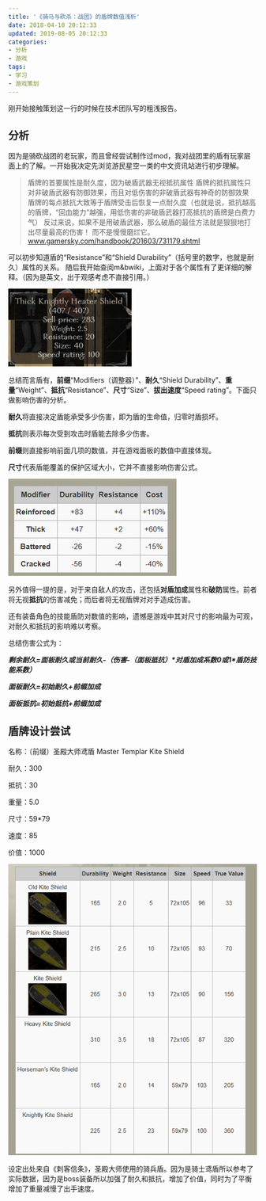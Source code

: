 ```yaml
---
title: '《骑马与砍杀：战团》的盾牌数值浅析'
date: 2018-04-10 20:12:33
updated: 2019-08-05 20:12:33
categories:
- 分析
- 游戏
tags:
- 学习
- 游戏策划
---
```


刚开始接触策划这一行的时候在技术团队写的粗浅报告。

<!--more-->
## 分析

因为是骑砍战团的老玩家，而且曾经尝试制作过mod，我对战团里的盾有玩家层面上的了解。一开始我决定先浏览游民星空一类的中文资讯站进行初步理解。

>盾牌的首要属性是耐久度，因为破盾武器无视抵抗属性
>盾牌的抵抗属性只对非破盾武器有防御效果，而且对低伤害的非破盾武器有神奇的防御效果
>盾牌的每点抵抗大致等于盾牌受击后恢复一点耐久度（也就是说，抵抗越高的盾牌，“回血能力”越强，用低伤害的非破盾武器打高抵抗的盾牌是白费力气）
>反过来说，如果不是用破盾武器，那么破盾的最佳方法就是狠狠地打出尽量最高的伤害！ 而不是慢慢磨烂它。
>www.gamersky.com/handbook/201603/731179.shtml

可以初步知道盾的“Resistance”和“Shield Durability”（括号里的数字，也就是耐久）属性的关系。
随后我开始查阅m&bwiki，上面对于各个属性有了更详细的解释。（因为是英文，出于观感考虑不直接引用。）

![盾数据](骑砍盾牌分析\01.png)

总结而言盾有，**前缀**“Modifiers（调整器）”、**耐久**“Shield Durability”、**重量**“Weight”、**抵抗**“Resistance”、**尺寸**“Size”、**拔出速度**“Speed rating”。下面只做影响伤害的分析。

**耐久**将直接决定盾能承受多少伤害，即为盾的生命值，归零时盾损坏。

**抵抗**则表示每次受到攻击时盾能去除多少伤害。

**前缀**则直接影响前面几项的数值，并在游戏面板的数值中直接体现。

**尺寸**代表盾能覆盖的保护区域大小，它并不直接影响伤害公式。

![前缀表](骑砍盾牌分析\02.png)

另外值得一提的是，对于来自敌人的攻击，还包括**对盾加成**属性和**破防**属性。前者将无视**抵抗**的伤害减免；而后者将无视盾牌对对手造成伤害。

还有装备角色的技能盾防对数值的影响，遗憾是游戏中其对尺寸的影响最为可观，对耐久和抵抗的影响难以考察。

总结伤害公式为：

***剩余耐久=面板耐久或当前耐久-（伤害-（面板抵抗）\*对盾加成系数0或1\*盾防技能系数）***

***面板耐久=初始耐久+前缀加成***

***面板抵抗=初始抵抗+前缀加成***

## 盾牌设计尝试

名称：（前缀）圣殿大师鸢盾 Master Templar Kite Shield

耐久：300

抵抗：30

重量：5.0

尺寸：59\*79

速度：85

价值：1000

![鸢盾](骑砍盾牌分析\03.png)

设定出处来自《刺客信条》，圣殿大师使用的骑兵盾。因为是骑士鸢盾所以参考了实际数据，因为是boss装备所以加强了耐久和抵抗，增加了价值，同时为了平衡增加了重量减慢了出手速度。